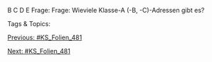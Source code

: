 B
C
D
E
Frage: Frage: Wieviele Klasse-A (-B, -C)-Adressen gibt es?

   Tags & Topics:
   

[Previous: #KS_Folien_481](KS_Folien_481.md)

[Next: #KS_Folien_481](KS_Folien_481.md)